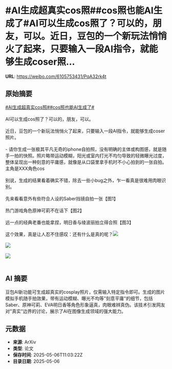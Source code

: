 # #AI生成超真实cos照##cos照也能AI生成了#AI可以生成cos照了？可以的，朋友，可以。近日，豆包的一个新玩法悄悄火了起来，只要输入一段AI指令，就能够生成coser照...

**URL**: https://weibo.com/6105753431/PqA32rk4t

## 原始摘要

<a href="https://m.weibo.cn/search?containerid=231522type%3D1%26t%3D10%26q%3D%23AI%E7%94%9F%E6%88%90%E8%B6%85%E7%9C%9F%E5%AE%9Ecos%E7%85%A7%23&amp;extparam=%23AI%E7%94%9F%E6%88%90%E8%B6%85%E7%9C%9F%E5%AE%9Ecos%E7%85%A7%23" data-hide=""><span class="surl-text">#AI生成超真实cos照#</span></a><a href="https://m.weibo.cn/search?containerid=231522type%3D1%26t%3D10%26q%3D%23cos%E7%85%A7%E4%B9%9F%E8%83%BDAI%E7%94%9F%E6%88%90%E4%BA%86%23&amp;extparam=%23cos%E7%85%A7%E4%B9%9F%E8%83%BDAI%E7%94%9F%E6%88%90%E4%BA%86%23" data-hide=""><span class="surl-text">#cos照也能AI生成了#</span></a><br><br>AI可以生成cos照了？可以的，朋友，可以。<br><br>近日，豆包的一个新玩法悄悄火了起来，只要输入一段AI指令，就能够生成coser照片。<br><br>- 请你生成一张极其平凡无奇的iphone自拍照，没有明确的主体或构图感，就是随手一拍的快照。照片略带运动模糊，阳光或室内打光不均匀导致的轻微曝光过度，整体呈现出一种刻意的平庸感，就像是从口袋里拿手机时不小心拍到的一张自拍。主角是XXX角色cos<br><br>别说，生成的结果看着确实不错，除去一些小bug之外，乍一看真是很难用肉眼识别。<br><br>先来看看意外有些符合人设的Saber挡镜自拍一张【图1】<br><br>热门游戏角色原神可莉不在话下【图2】<br><br>远一点的经典老番也能拿捏，明日香与绫波丽拍立得合照【图3】<br><br>这个效果，真是让人忍不住感叹：还有什么是真的呢？<img style="" src="https://tvax1.sinaimg.cn/large/006Fd7o3gy1i15vrq0tpfj30zk0zkh0b.jpg" referrerpolicy="no-referrer"><br><br><img style="" src="https://tvax4.sinaimg.cn/large/006Fd7o3gy1i15vrst2f5j316o16o4dz.jpg" referrerpolicy="no-referrer"><br><br><img style="" src="https://tvax4.sinaimg.cn/large/006Fd7o3gy1i15vrvlt7dj30zk0zkh89.jpg" referrerpolicy="no-referrer"><br><br>

## AI 摘要

豆包AI新功能可生成超真实的cosplay照片，仅需输入特定指令即可。生成的图片模拟手机随手拍效果，带有运动模糊、曝光不均等"刻意平庸"的细节，包括Saber、原神可莉、EVA明日香等角色形象逼真，肉眼难辨真伪。该技术引发网友对"真实"边界的讨论，展示了AI在图像生成领域的强大能力。

## 元数据

- **来源**: ArXiv
- **类型**: 论文
- **保存时间**: 2025-05-06T11:03:22Z
- **目录日期**: 2025-05-06
